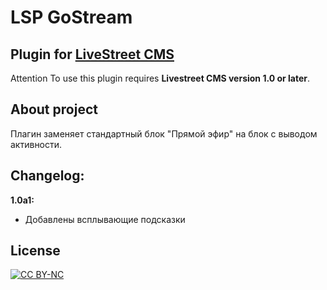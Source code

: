 LSP GoStream
============

Plugin for [LiveStreet CMS](http://livestreetcms.com/ "LiveStreet CMS")
-----------------------------------------------------------------------

Attention
To use this plugin requires **Livestreet CMS version 1.0 or later**.


About project
-------------
Плагин заменяет стандартный блок "Прямой эфир" на блок с выводом активности.

Changelog:
----------
**1.0a1:**
- Добавлены всплывающие подсказки


License
-------
[ ![CC BY-NC](http://i.creativecommons.org/l/by-nc/3.0/88x31.png "CC BY-NC") ](http://creativecommons.org/licenses/by-nc/3.0/ "CC BY-NC")